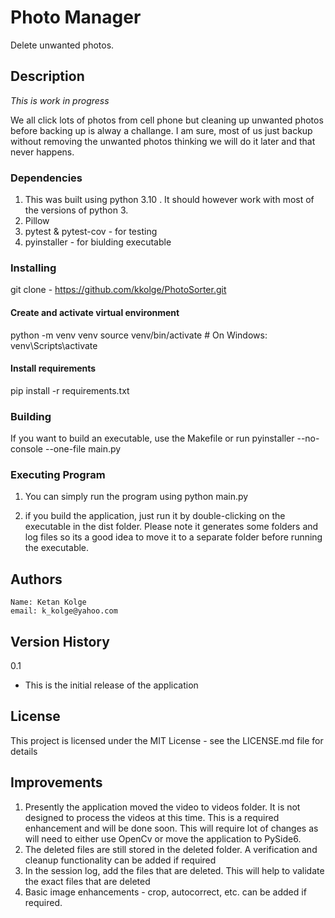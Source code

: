 # Photo Manager

Delete unwanted photos.

## Description
*This is work in progress* 

We all click lots of photos from cell phone but cleaning up unwanted photos before backing up is alway a challange. I am sure, most of us just backup without removing the unwanted photos thinking we will do it later and that never happens.

### Dependencies
1. This was built using python 3.10 . It should however work with most of the versions of python 3. 
2. Pillow
3. pytest & pytest-cov - for testing
4. pyinstaller - for biulding executable

### Installing

git clone - https://github.com/kkolge/PhotoSorter.git

#### Create and activate virtual environment
python -m venv venv
source venv/bin/activate  # On Windows: venv\Scripts\activate

#### Install requirements
pip install -r requirements.txt

### Building 

If you want to build an executable, use the Makefile or run 
pyinstaller --no-console --one-file main.py

### Executing Program

1. You can simply run the program using 
    python main.py

2. if you build the application, just run it by double-clicking on the executable in the dist folder.
Please note it generates some folders and log files so its a good idea to move it to a separate folder before running the executable. 

## Authors
    Name: Ketan Kolge
    email: k_kolge@yahoo.com

## Version History
0.1
  * This is the initial release of the application

## License
This project is licensed under the MIT License - see the LICENSE.md file for details

## Improvements
1. Presently the application moved the video to videos folder. It is not designed to process the videos at this time. This is a required enhancement and will be done soon. This will require lot of changes as will need to either use OpenCv or move the application to PySide6. 
2. The deleted files are still stored in the deleted folder. A verification and cleanup functionality can be added if required
3. In the session log, add the files that are deleted. This will help to validate the exact files that are deleted
4. Basic image enhancements - crop, autocorrect, etc. can be added if required.